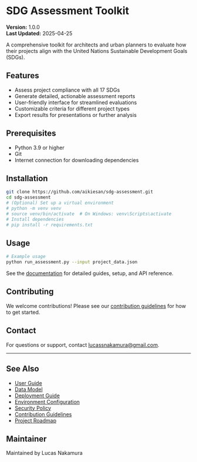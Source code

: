 # SDG Assessment Toolkit

**Version:** 1.0.0  
**Last Updated:** 2025-04-25

A comprehensive toolkit for architects and urban planners to evaluate how their projects align with the United Nations Sustainable Development Goals (SDGs).

## Features
- Assess project compliance with all 17 SDGs
- Generate detailed, actionable assessment reports
- User-friendly interface for streamlined evaluations
- Customizable criteria for different project types
- Export results for presentations or further analysis

## Prerequisites
- Python 3.9 or higher
- Git
- Internet connection for downloading dependencies

## Installation
```bash
git clone https://github.com/aikiesan/sdg-assessment.git
cd sdg-assessment
# (Optional) Set up a virtual environment
# python -m venv venv
# source venv/bin/activate  # On Windows: venv\Scripts\activate
# Install dependencies
# pip install -r requirements.txt
```

## Usage
```bash
# Example usage
python run_assessment.py --input project_data.json
```
See the [documentation](./documentation) for detailed guides, setup, and API reference.

## Contributing
We welcome contributions! Please see our [contribution guidelines](./documentation/CONTRIBUTING.md) for how to get started.

## Contact
For questions or support, contact [lucassnakamura@gmail.com](mailto:lucassnakamura@gmail.com).

---

## See Also
- [User Guide](./documentation/USER_GUIDE.md)
- [Data Model](./documentation/DATA_MODEL.md)
- [Deployment Guide](./documentation/DEPLOYMENT.md)
- [Environment Configuration](./documentation/ENVIRONMENT.md)
- [Security Policy](./documentation/SECURITY.md)
- [Contribution Guidelines](./documentation/CONTRIBUTING.md)
- [Project Roadmap](./documentation/ROADMAP.md)

## Maintainer
Maintained by Lucas Nakamura

